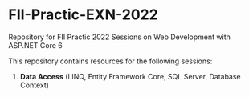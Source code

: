 # FII-Practic-EXN-2022
Repository for FII Practic 2022 Sessions on Web Development with ASP.NET Core 6 

This repository contains resources for the following sessions:
1. __Data Access__ (LINQ, Entity Framework Core, SQL Server, Database Context)
